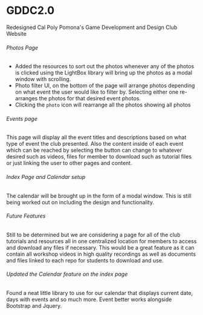 # GDDC2.0
Redesigned Cal Poly Pomona's Game Development and Design Club Website

###### Photos Page
- Added the resources to sort out the photos whenever any of the photos is clicked using the LightBox library will bring up the photos as a modal window with scrolling.
- Photo filter UI, on the bottom of the page will arrange photos depending on what event the user would like to filter by. Selecting either one re-arranges the photos for that desired event photos.
- Clicking the `photo` icon will rearrange all the photos showing all photos
###### Events page
This page will display all the event titles and descriptions based on what type of event the club presented. Also the content inside of each event which can be reached by selecting the button can change to whatever desired such as videos, files for member to download such as tutorial files or just linking the user to other pages and content.
###### Index Page and Calendar setup
The calendar will be brought up in the form of a modal window. This is still being worked out on including the design and functionality.
###### Future Features
Still to be determined but we are considering a page for all of the club tutorials and resources all in one centralized location for members to access and download any files if necessary. This would be a great feature as it can contain all workshop videos in high quality recordings as well as documents and files linked to each repo for students to download and use.
###### Updated the Calendar feature on the index page
Found a neat little library to use for our calendar that displays current date, days with events and so much more. Event better works alongside Bootstrap and Jquery.